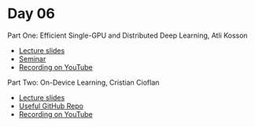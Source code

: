 # Day 06

Part One: Efficient Single-GPU and Distributed Deep Learning, Atli Kosson
* [Lecture slides](LargeScaleDistributed.pdf)
* [Seminar](gpu_efficiency.ipynb)
* [Recording on YouTube](https://youtu.be/p234xhpmzqw)

Part Two: On-Device Learning, Cristian Cioflan
* [Lecture slides](Cioflan_ODLTutorial.pdf)
* [Useful GitHub Repo](https://github.com/pulp-platform/pulp-trainlib)
* [Recording on YouTube](https://youtu.be/vNTPCQnejHI)

